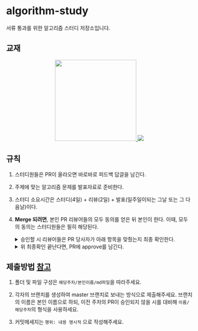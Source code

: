 # algorithm-study

서류 통과를 위한 알고리즘 스터디 저장소입니다.

## 교재

<div align="center">
<a href="http://www.yes24.com/Product/Goods/91084402">
      <img width="220" src="http://docs.likejazz.com/images/2020/book-cover.jpg">
</a>
      
<a href="http://www.yes24.com/Product/Goods/44305533">
      <img src="https://image.yes24.com/goods/44305533/M">
</a>
</div>

## 규칙
1. 스터디원들은 PR이 올라오면 바로바로 피드백 답글을 남긴다.
2. 주제에 맞는 알고리즘 문제를 발표자료로 준비한다.
3. 스터디 소요시간은 스터디(4일) + 리뷰(2일) + 발표(일주일이되는 그날 또는 그 다음날)이다.
4. **Merge 되려면**, 본인 PR 리뷰어들의 모두 동의를 얻은 뒤 본인이 한다. 이때, 모두의 동의는 스터디원들은 필히 해당된다.

      <details>
      <summary>승인할 시 리뷰어들은 PR 당사자가 아래 항목을 맞췄는지 최종 확인한다.</summary>
   
      <div markdown="1">  

      * 다른 스터디원의 파일이 PR 당사자의 파일에 포함되었는가? 있다면 제거하는 커밋 올려야하므로 비승인

      * 리뷰어들의 피드백을 해결해주었나? 해결되지 않았다면 비승인

      * 파일에 오탈자나 마크다운 일관성을 해치는 부분이 있나? 있다면 비승인

      </div>
      </details>
      

      <details>
      <summary>위 최종확인 끝난다면, PR에 approve를 남긴다.</summary>
   
      <div markdown="1">       

      1. PR > files changed에서 review changes 버튼을 누른다.

      2. approve 라디오버튼을 체크한 뒤 submit review 한다.

      3. 아래와 같은 코맨트가 달렸다면 성공이다.
            
            ![merge approve](https://user-images.githubusercontent.com/53007747/146631596-97e621d5-8315-44c1-9b89-9e6d30d1154a.jpg)

      </div>
      </details>

## 제출방법 [참고](https://thenkl.slack.com/archives/C02QJJ5PYBF/p1639707595001100?thread_ts=1639707087.001000&cid=C02QJJ5PYBF)
1. 폴더 및 파일 구성은 `해당주차/본인이름/md파일`을 따라주세요.

2. 각자의 브랜치를 생성하여 master 브랜치로 보내는 방식으로 제출해주세요. 브랜치의 이름은 본인 이름으로 하되, 이전 주차의 PR이 승인되지 않을 시를 대비해 `이름/해당주차`의 형식을 사용하세요.

3. 커밋메세지는 `행위: 내용 명시적` 으로 작성해주세요.
